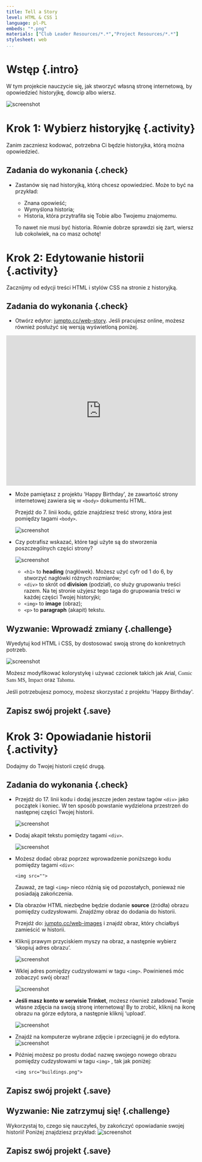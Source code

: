 ```yaml
---
title: Tell a Story
level: HTML & CSS 1
language: pl-PL
embeds: "*.png"
materials: ["Club Leader Resources/*.*","Project Resources/*.*"]
stylesheet: web
...
```


# Wstęp {.intro}

W tym projekcie nauczycie się, jak stworzyć własną stronę internetową, by opowiedzieć historyjkę, dowcip albo wiersz. 

![screenshot](story-final.png)

# Krok 1: Wybierz historyjkę {.activity}

Zanim zaczniesz kodować, potrzebna Ci będzie historyjka, którą można opowiedzieć. 

## Zadania do wykonania {.check}

+ Zastanów się nad historyjką, którą chcesz opowiedzieć. Może to być na przykład: 
	+ Znana opowieść;
	+ Wymyślona historia;
	+ Historia, która przytrafiła się Tobie albo Twojemu znajomemu.

	To nawet nie musi być historia. Równie dobrze sprawdzi się żart, wiersz lub cokolwiek, na co masz ochotę!

# Krok 2: Edytowanie historii {.activity}

Zacznijmy od edycji treści HTML i stylów CSS na stronie z historyjką. 

## Zadania do wykonania {.check}

+ Otwórz edytor: <a href="http://jumpto.cc/web-story" target="_blank">jumpto.cc/web-story</a>. Jeśli pracujesz online, możesz również posłużyć się wersją wyświetloną poniżej. 

<div class="trinket">
	<iframe src="https://trinket.io/embed/html/8083cfebb3" width="100%" height="400" frameborder="0" marginwidth="0" marginheight="0" allowfullscreen>
	</iframe>
</div>

+ Może pamiętasz z projektu 'Happy Birthday', że zawartość strony internetowej zawiera się w `<body>` dokumentu HTML. 

	Przejdź do 7. linii kodu, gdzie znajdziesz treść strony, która jest pomiędzy tagami `<body>`.

	![screenshot](story-html.png)

+ Czy potrafisz wskazać, które tagi użyte są do stworzenia poszczególnych części strony?

	![screenshot](story-elements.png)

	+ `<h1>` to __heading__ (nagłówek). Możesz użyć cyfr od 1 do 6, by stworzyć nagłówki różnych rozmiarów;
	+ `<div>` to skrót od __division__ (podział), co służy grupowaniu treści razem. Na tej stronie użyjesz tego taga do grupowania treści w każdej części Twojej historyjki; 
	+ `<img>` to __image__ (obraz);
	+ `<p>` to __paragraph__ (akapit) tekstu. 

## Wyzwanie: Wprowadź zmiany {.challenge}
Wyedytuj kod HTML i CSS, by dostosować swoją stronę do konkretnych potrzeb.  

![screenshot](story-changes.png)

Możesz modyfikować kolorystykę i używać czcionek takich jak <span style="font-family: Arial;">Arial</span>, <span style="font-family: Comic Sans MS;">Comic Sans MS</span>, <span style="font-family: Impact;">Impact</span> oraz <span style="font-family: Tahoma;">Tahoma</span>.

Jeśli potrzebujesz pomocy, możesz skorzystać z projektu 'Happy Birthday'.

## Zapisz swój projekt {.save}

# Krok 3: Opowiadanie historii {.activity}

Dodajmy do Twojej historii część drugą. 

## Zadania do wykonania {.check}

+ Przejdź do 17. linii kodu i dodaj jeszcze jeden zestaw tagów `<div>` jako początek i koniec. W ten sposób powstanie wydzielona przestrzeń do następnej części Twojej historii. 

	![screenshot](story-div.png)

+ Dodaj akapit tekstu pomiędzy tagami `<div>`.

	![screenshot](story-paragraph.png)

+ Możesz dodać obraz poprzez wprowadzenie poniższego kodu pomiędzy tagami `<div>`:

	```
	<img src="">
	```

	Zauważ, ze tagi `<img>` nieco różnią się od pozostałych, ponieważ nie posiadają zakończenia. 

+ Dla obrazów HTML niezbędne będzie dodanie __source__ (źródła) obrazu pomiędzy cudzysłowami. Znajdźmy obraz do dodania do historii. 

	Przejdź do: <a href="http://jumpto.cc/web-images" target="_blank">jumpto.cc/web-images</a> i znajdź obraz, który chciałbyś zamieścić w historii.
+ Kliknij prawym przyciskiem myszy na obraz, a następnie wybierz ‘skopiuj adres obrazu’. 

	![screenshot](story-url.png)

+ Wklej adres pomiędzy cudzysłowami w tagu `<img>`. Powinieneś móc zobaczyć swój obraz! 

	![screenshot](story-image.png)

+ __Jeśli masz konto w serwisie Trinket__, możesz również załadować Twoje własne zdjęcia na swoją stronę internetową! By to zrobić, kliknij na ikonę obrazu na górze edytora, a następnie kliknij ‘upload’.

	![screenshot](story-upload.png)

+ Znajdź na komputerze wybrane zdjęcie i przeciągnij je do edytora.
	![screenshot](story-drag.png)

+ Później możesz po prostu dodać nazwę swojego nowego obrazu pomiędzy cudzysłowami w tagu `<img>` , tak jak poniżej:

	```
	<img src="buildings.png">
	```

## Zapisz swój projekt {.save}

## Wyzwanie: Nie zatrzymuj się! {.challenge}
Wykorzystaj to, czego się nauczyłeś, by zakończyć opowiadanie swojej historii! Poniżej znajdziesz przykład: 
![screenshot](story-final.png)

## Zapisz swój projekt {.save}
